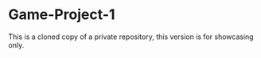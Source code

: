 # Game-Project-1
This is a cloned copy of a private repository, this version is for showcasing only. 
